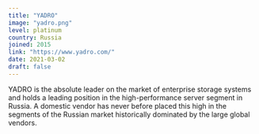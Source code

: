 ```yaml
---
title: "YADRO"
image: "yadro.png"
level: platinum
country: Russia
joined: 2015
link: "https://www.yadro.com/"
date: 2021-03-02
draft: false
---
```


YADRO is the absolute leader on the market of enterprise storage systems and holds a leading position in the high-performance server segment in Russia.
A domestic vendor has never before placed this high in the segments of the Russian market historically dominated by the large global vendors.
